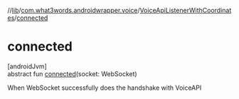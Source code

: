 //[lib](../../../index.md)/[com.what3words.androidwrapper.voice](../index.md)/[VoiceApiListenerWithCoordinates](index.md)/[connected](connected.md)

# connected

[androidJvm]\
abstract fun [connected](connected.md)(socket: WebSocket)

When WebSocket successfully does the handshake with VoiceAPI
